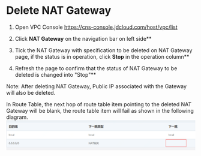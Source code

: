 # Delete NAT Gateway
1. Open VPC Console https://cns-console.jdcloud.com/host/vpc/list

2. Click **NAT Gateway** on the navigation bar on left side**

3. Tick the NAT Gateway with specification to be deleted on NAT Gateway page, if the status is in operation, click **Stop** in the operation column**

4. Refresh the page to confirm that the status of NAT Gateway to be deleted is changed into "Stop"**

Note: After deleting NAT Gateway, Public IP associated with the Gateway will also be deleted.

In Route Table, the next hop of route table item pointing to the deleted NAT Gateway will be blank, the route table item will fail as shown in the following diagram.
![路由表](../../../../../image/Networking/Nat-Gateway/nat-4.png)
